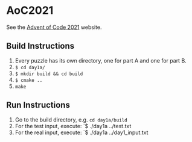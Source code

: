# AoC2021

See the [Advent of Code 2021](https://adventofcode.com/2021) website.

## Build Instructions

1. Every puzzle has its own directory, one for part A and one for part B.
1. `$ cd day1a/`
2. `$ mkdir build && cd build`
3. `$ cmake ..`
4. `make`

## Run Instructions

1. Go to the build directory, e.g. `cd day1a/build`
2. For the test input, execute: `$ ./day1a ../test.txt
2. For the real input, execute: `$ ./day1a ../day1_input.txt
